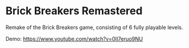 # Brick Breakers Remastered
Remake of the Brick Breakers game, consisting of 6 fully playable levels.

Demo:
https://www.youtube.com/watch?v=0II7eruo9NU
